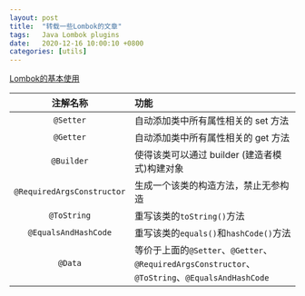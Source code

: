 ```yaml
---
layout: post
title:  "转载一些Lombok的文章"
tags:   Java Lombok plugins
date:   2020-12-16 10:00:10 +0800
categories: [utils]
---
```


[Lombok的基本使用](https://www.jianshu.com/p/2543c71a8e45)

|          注解名称          | 功能                                                         |
| :------------------------: | :----------------------------------------------------------- |
|         `@Setter`          | 自动添加类中所有属性相关的 set 方法                          |
|         `@Getter`          | 自动添加类中所有属性相关的 get 方法                          |
|         `@Builder`         | 使得该类可以通过 builder (建造者模式)构建对象                |
| `@RequiredArgsConstructor` | 生成一个该类的构造方法，禁止无参构造                         |
|        `@ToString`         | 重写该类的`toString()`方法                                   |
|    `@EqualsAndHashCode`    | 重写该类的`equals()`和`hashCode()`方法                       |
|          `@Data`           | 等价于上面的`@Setter`、`@Getter`、`@RequiredArgsConstructor`、`@ToString`、`@EqualsAndHashCode` |